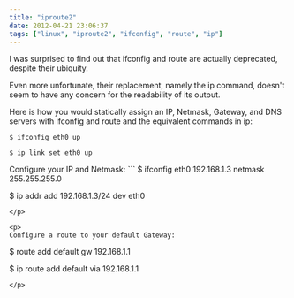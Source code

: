 ```yaml
---
title: "iproute2"
date: 2012-04-21 23:06:37
tags: ["linux", "iproute2", "ifconfig", "route", "ip"]
---
```


<p>
I was surprised to find out that ifconfig and route are actually deprecated, despite their ubiquity.
</p>

<p>
Even more unfortunate, their replacement, namely the ip command, doesn't seem to have any concern for the readability of its output.
</p>

<p>
Here is how you would statically assign an IP, Netmask, Gateway, and DNS servers with ifconfig and route and the equivalent commands in ip:

```
$ ifconfig eth0 up

$ ip link set eth0 up
```
</p>

<p>
Configure your IP and Netmask:
```
$ ifconfig eth0 192.168.1.3 netmask 255.255.255.0

$ ip addr add 192.168.1.3/24 dev eth0
```
</p>

<p>
Configure a route to your default Gateway:

```
$ route add default gw 192.168.1.1

$ ip route add default via 192.168.1.1
```
</p>

